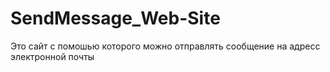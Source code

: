 # SendMessage_Web-Site
Это сайт с помошью которого можно отправлять сообщение на адресс электронной почты 
